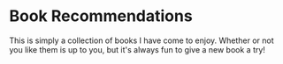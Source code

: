 <html>
  <head>
    <title>Book Recommendations</title>
  </head>
  <body>
    <h1>Book Recommendations</h1>
      <p>This is simply a collection of books I have come to enjoy. Whether or not you like them is up to you, but it's always fun to give a new book a try!</p>
    
  </body>
</html>
